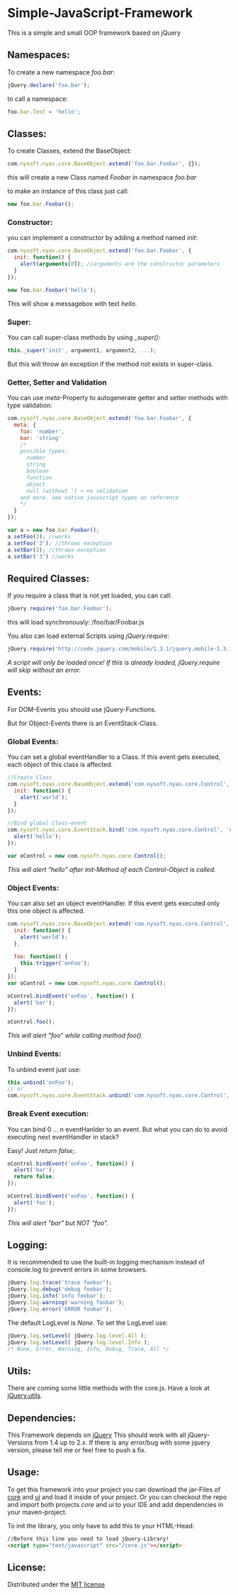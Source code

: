 Simple-JavaScript-Framework
===========================

This is a simple and small OOP framework based on jQuery


Namespaces:
-----------

To create a new namespace _foo.bar_:
```javascript
jQuery.declare('foo.bar');
```

to call a namespace:
```javascript
foo.bar.Test = 'hello';
```

Classes:
--------

To create Classes, extend the BaseObject:
```javascript
com.nysoft.nyas.core.BaseObject.extend('foo.bar.Foobar', {});
```
this will create a new Class named _Foobar_ in namespace _foo.bar_

to make an instance of this class just call:
```javascript
new foo.bar.Foobar();
```

### Constructor:

you can implement a constructor by adding a method named _init_:
```javascript
com.nysoft.nyas.core.BaseObject.extend('foo.bar.Foobar', {
  init: function() {
    alert(arguments[0]); //arguments are the constructor parameters
  }
});

new foo.bar.Foobar('hello');
```
This will show a messagebox with text _hello_.

### Super:

You can call super-class methods by using _\_super()_:
```javascript
this._super('init', argument1, argument2, ...);
```
But this will throw an exception if the method not exists in super-class.

### Getter, Setter and Validation

You can use _meta_-Property to autogenerate getter and setter methods with type validation:
```javascript
com.nysoft.nyas.core.BaseObject.extend('foo.bar.Foobar', {
  meta: {
    foo: 'number',
    bar: 'string'
    /*
    possible types:
      number
      string
      boolean
      function
      object
      null (without ') > no validation
    and more. see native javascript types as reference
    */
  }
});

var a = new foo.bar.Foobar();
a.setFoo(3); //works
a.setFoo('3'); //throws exception
a.setBar(3); //throws exception
a.setBar('3') //works
```

Required Classes:
-----------------

If you require a class that is not yet loaded, you can call:
```javascript
jQuery.require('foo.bar.Foobar');
```
this will load synchronously: /foo/bar/Foobar.js

You also can load external Scripts using _jQuery.require_:
```javascript
jQuery.require('http://code.jquery.com/mobile/1.3.1/jquery.mobile-1.3.1.min.js');
```

*A script will only be loaded once! If this is already loaded, _jQuery.require_ will skip without an error.*

Events:
-------

For DOM-Events you should use jQuery-Functions.

But for Object-Events there is an EventStack-Class.

### Global Events:

You can set a global eventHandler to a Class. If this event gets executed, each object of this class is affected.
```javascript
//Create Class
com.nysoft.nyas.core.BaseObject.extend('com.nysoft.nyas.core.Control', {
  init: function() {
    alert('world');
  }
});

//Bind global Class-event
com.nysoft.nyas.core.EventStack.bind('com.nysoft.nyas.core.Control', 'onAfterInit', function(e, data) {
  alert('hello');
});

var oControl = new com.nysoft.nyas.core.Control();
```
_This will alert "hello" after init-Method of each Control-Object is called._

### Object Events:

You can also set an object eventHandler. If this event gets executed only this one object is affected.

```javascript
com.nysoft.nyas.core.BaseObject.extend('com.nysoft.nyas.core.Control', {
  init: function() {
    alert('world');
  },
  
  foo: function() {
    this.trigger('onFoo');
  }
});
var oControl = new com.nysoft.nyas.core.Control();

oControl.bindEvent('onFoo', function() {
  alert('bar');
});

oControl.foo();
```
_This will alert "foo" while calling method foo()._

### Unbind Events:

To unbind event just use:
```javascript
this.unbind('onFoo');
// or
com.nysoft.nyas.core.EventStack.unbind('com.nysoft.nyas.core.Control', 'onAfterInit');
```

### Break Event execution:

You can bind 0 ... n eventHanlder to an event. But what you can do to avoid executing next eventHandler in stack?

Easy! Just _return false;_.

```javascript
oControl.bindEvent('onFoo', function() {
  alert('bar');
  return false;
});

oControl.bindEvent('onFoo', function() {
  alert('foo');
});
```
_This will alert "bar" but NOT "foo"._

Logging:
--------

It is recommended to use the built-in logging mechanism instead of console.log to prevent errors in some browsers.

```javascript
jQuery.log.trace('trace foobar');
jQuery.log.debug('debug foobar');
jQuery.log.info('info foobar');
jQuery.log.warning('warning foobar');
jQuery.log.error('ERROR foobar');
```

The default LogLevel is _None_. To set the LogLevel use:
```javascript
jQuery.log.setLevel( jQuery.log.level.All );
jQuery.log.setLevel( jQuery.log.level.Info );
/* None, Error, Warning, Info, Debug, Trace, All */
```

Utils:
------

There are coming some little methods with the core.js. Have a look at [jQuery.utils](https://github.com/mricharz/Simple-JavaScript-Framework/blob/master/core/src/main/js/core.js#L95 "jQuery.utils in core.js").

Dependencies:
-------------

This Framework depends on [jQuery](http://ajax.googleapis.com/ajax/libs/jquery/1.9.1/jquery.min.js "jQuery 1.9.1")
This should work with all jQuery-Versions from 1.4 up to 2.x.
If there is any error/bug with some jquery version, please tell me or feel free to push a fix.

Usage:
------

To get this framework into your project you can download the jar-Files of [core](https://github.com/mricharz/Simple-JavaScript-Framework/blob/master/core/target/core-0.0.1-SNAPSHOT.jar "Core-Library") and [ui](https://github.com/mricharz/Simple-JavaScript-Framework/blob/master/ui/target/ui-0.0.1-SNAPSHOT.jar "UI-Library") and load it inside of your project.
Or you can checkout the repo and import both projects _core_ and _ui_ to your IDE and add dependencies in your maven-project.

To init the library, you only have to add this to your HTML-Head:
```html
//Before this line you need to load jQuery-Library!
<script type="text/javascript" src="/core.js"></script>
```

License:
--------

Distributed under the [MIT license](http://opensource.org/licenses/MIT "MIT license")
